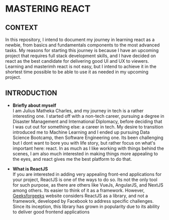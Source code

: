 # MASTERING REACT  

## CONTEXT
In this repository, I intend to document my journey in learning react as a newbie, from basics and fundamentals components to the most advanced tasks. My reasons for starting this journey is because I have an upcoming project that requires full stack development skills, and I have decided on react as the best candidate for delivering good UI and UX to viewers. Learning and masterimh react is not easy, but I intend to achieve it in the shortest time possible to be able to use it as needed in my upcoming project.

## INTRODUCTION

+ **Briefly about myself**  
I am Julius Matheka Charles, and my journey in tech is a rather interesting one. I started off with a non-tech career, pursuing a degree in Disaster Management and International Diplomacy, before deciding that I was cut out for something else: a career in tech. My desire to transition introduced me to Machine Learning and I ended up pursuing Data Science Bootcamp, then Software Engineering one. Its been challenging but I dont want to bore you with life story, but rather focus on what's important here: react. In as much as I like working with things behind the scenes, I am also much interested in making things more appealing to the eyes, and react gives me the best platform to do that.

+ **What is ReactJS**  
If you are interested in adding very appealing front-end applications for your project, ReactJS is one of the ways to do so. Its not the only tool for such purpose, as there are others like VueJs, AngularJS, and NextJS among others. Its easier to think of it as a framework. However, [Geeksforgeeks](https://www.geeksforgeeks.org/reactjs-basics-concepts-complete-reference/) website considers ReactJS as a library, and not a framework, developed by Facebook to address specific challenges. Since its inception, this library has grown in popularity due to its ability to deliver good frontend applications

